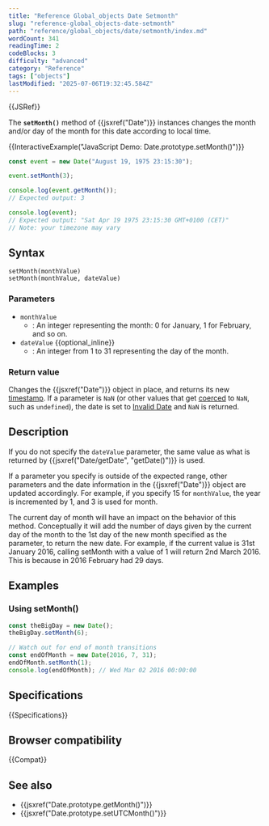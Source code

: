 ```yaml
---
title: "Reference Global_objects Date Setmonth"
slug: "reference-global_objects-date-setmonth"
path: "reference/global_objects/date/setmonth/index.md"
wordCount: 341
readingTime: 2
codeBlocks: 3
difficulty: "advanced"
category: "Reference"
tags: ["objects"]
lastModified: "2025-07-06T19:32:45.584Z"
---
```



{{JSRef}}

The **`setMonth()`** method of {{jsxref("Date")}} instances changes the month and/or day of the month for this date according to local time.

{{InteractiveExample("JavaScript Demo: Date.prototype.setMonth()")}}

```js interactive-example
const event = new Date("August 19, 1975 23:15:30");

event.setMonth(3);

console.log(event.getMonth());
// Expected output: 3

console.log(event);
// Expected output: "Sat Apr 19 1975 23:15:30 GMT+0100 (CET)"
// Note: your timezone may vary
```

## Syntax

```js-nolint
setMonth(monthValue)
setMonth(monthValue, dateValue)
```

### Parameters

- `monthValue`
  - : An integer representing the month: 0 for January, 1 for February, and so on.
- `dateValue` {{optional_inline}}
  - : An integer from 1 to 31 representing the day of the month.

### Return value

Changes the {{jsxref("Date")}} object in place, and returns its new [timestamp](/en-US/docs/Web/JavaScript/Reference/Global_Objects/Date#the_epoch_timestamps_and_invalid_date). If a parameter is `NaN` (or other values that get [coerced](/en-US/docs/Web/JavaScript/Reference/Global_Objects/Number#number_coercion) to `NaN`, such as `undefined`), the date is set to [Invalid Date](/en-US/docs/Web/JavaScript/Reference/Global_Objects/Date#the_epoch_timestamps_and_invalid_date) and `NaN` is returned.

## Description

If you do not specify the `dateValue` parameter, the same value as what is returned by {{jsxref("Date/getDate", "getDate()")}} is used.

If a parameter you specify is outside of the expected range, other parameters and the date information in the {{jsxref("Date")}} object are updated accordingly. For example, if you specify 15 for `monthValue`, the year is incremented by 1, and 3 is used for month.

The current day of month will have an impact on the behavior of this method.
Conceptually it will add the number of days given by the current day of the month to the
1st day of the new month specified as the parameter, to return the new date.
For example, if the current value is 31st January 2016, calling setMonth with a value of 1 will return 2nd March 2016.
This is because in 2016 February had 29 days.

## Examples

### Using setMonth()

```js
const theBigDay = new Date();
theBigDay.setMonth(6);

// Watch out for end of month transitions
const endOfMonth = new Date(2016, 7, 31);
endOfMonth.setMonth(1);
console.log(endOfMonth); // Wed Mar 02 2016 00:00:00
```

## Specifications

{{Specifications}}

## Browser compatibility

{{Compat}}

## See also

- {{jsxref("Date.prototype.getMonth()")}}
- {{jsxref("Date.prototype.setUTCMonth()")}}
